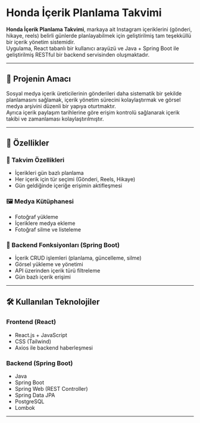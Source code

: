 # Honda İçerik Planlama Takvimi


**Honda İçerik Planlama Takvimi**, markaya ait Instagram içeriklerini (gönderi, hikaye, reels) belirli günlerde planlayabilmek için geliştirilmiş tam teşekküllü bir içerik yönetim sistemidir.  
Uygulama, React tabanlı bir kullanıcı arayüzü ve Java + Spring Boot ile geliştirilmiş RESTful bir backend servisinden oluşmaktadır.

---

## 🎯 Projenin Amacı

Sosyal medya içerik üreticilerinin gönderileri daha sistematik bir şekilde planlamasını sağlamak, içerik yönetim sürecini kolaylaştırmak ve görsel medya arşivini düzenli bir yapıya oturtmaktır.  
Ayrıca içerik paylaşım tarihlerine göre erişim kontrolü sağlanarak içerik takibi ve zamanlaması kolaylaştırılmıştır.


---

## 🚀 Özellikler

### 📅 Takvim Özellikleri
- İçerikleri gün bazlı planlama
- Her içerik için tür seçimi (Gönderi, Reels, Hikaye)
- Gün geldiğinde içeriğe erişimin aktifleşmesi

### 🖼️ Medya Kütüphanesi
- Fotoğraf yükleme
- İçeriklere medya ekleme
- Fotoğraf silme ve listeleme

### 🔐 Backend Fonksiyonları (Spring Boot)
- İçerik CRUD işlemleri (planlama, güncelleme, silme)
- Görsel yükleme ve yönetimi
- API üzerinden içerik türü filtreleme
- Gün bazlı içerik erişimi 

---

## 🛠️ Kullanılan Teknolojiler

### Frontend (React)
- React.js + JavaScript
- CSS (Tailwind)
- Axios  ile backend haberleşmesi

### Backend (Spring Boot)
- Java 
- Spring Boot 
- Spring Web (REST Controller)
- Spring Data JPA
- PostgreSQL
- Lombok
  
---


